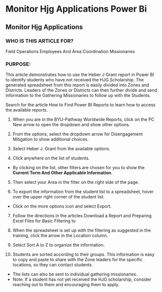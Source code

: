 # Monitor Hjg Applications Power Bi

## Monitor Hjg Applications

### WHO IS THIS ARTICLE FOR?

Field Operations Employees And Area Coordination Missionaries

### PURPOSE:

This article demonstrates how to use the Heber J Grant report in Power BI to identify students who have not received the HJG Scholarship. The generated spreadsheet from this report is easily divided into Zones and Districts. Leaders of the Zones or Districts can then further divide and send information to the Gathering Missionaries to follow up with the Students.

Search for the article How to Find Power BI Reports to learn how to access the available reports.

1. When you are in the BYU-Pathway Worldwide Reports, click on the PC New arrow to open the dropdown and show other options.

2. From the options, select the dropdown arrow for Disengagement Mitigation to show additional choices.

3. Select Heber J. Grant from the available options.

4. Click anywhere on the list of students.
- By clicking on the list, other filters are chosen for you to show the **Current Term And Other Applicable Information**.

5. Then select your Area in the filter on the right side of the page.

6. To export the information from the student list to a spreadsheet, hover over the upper right corner of the student list.
- Click on the more options icon and select Export.

7. Follow the directions in the articles Download a Report and Preparing Excel Files for Basic Filtering to

8. When the spreadsheet is set up with the filtering as suggested in the training, click the arrow in the Location column.

9. Select Sort A to Z to organize the information.

10. Students are sorted according to their groups. This information is easy to copy and paste to share with the Zone leaders for the specific locations, so they can contact students.
- The lists can also be sent to individual gathering missionaries.
- Note: If a student has not yet received the HJG scholarship, consider reaching out to them and encouraging them to apply.

